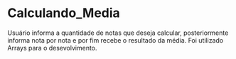 # Calculando_Media
 Usuário informa a quantidade de notas que deseja calcular, posteriormente informa nota por nota e por fim recebe o resultado da média. Foi utilizado Arrays para o desevolvimento.
